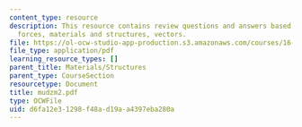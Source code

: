 ```yaml
---
content_type: resource
description: This resource contains review questions and answers based on moment,
  forces, materials and structures, vectors.
file: https://ol-ocw-studio-app-production.s3.amazonaws.com/courses/16-01-unified-engineering-i-ii-iii-iv-fall-2005-spring-2006/d6fa12e31298f48ad19aa4397eba280a_mudzm2.pdf
file_type: application/pdf
learning_resource_types: []
parent_title: Materials/Structures
parent_type: CourseSection
resourcetype: Document
title: mudzm2.pdf
type: OCWFile
uid: d6fa12e3-1298-f48a-d19a-a4397eba280a
---
```

